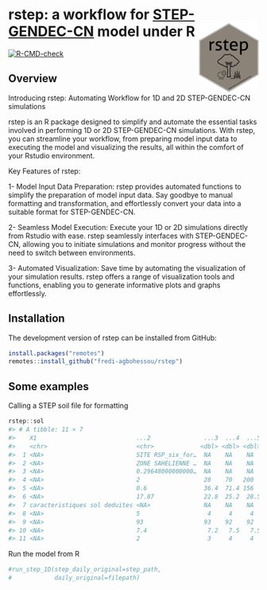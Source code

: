 
<!-- README.md is generated from README.Rmd. Please edit that file -->

# rstep: a workflow for [STEP-GENDEC-CN](https://zenodo.org/record/7973200) model under R <img src="man/figures/logo.png" align="right" height="139" />

<!-- badges: start -->

[![R-CMD-check](https://github.com/fredi-agbohessou/rstep/workflows/R-CMD-check/badge.svg)](https://github.com/fredi-agbohessou/rstep/actions)
<!-- badges: end -->

## Overview

Introducing rstep: Automating Workflow for 1D and 2D STEP-GENDEC-CN
simulations

rstep is an R package designed to simplify and automate the essential
tasks involved in performing 1D or 2D STEP-GENDEC-CN simulations. With
rstep, you can streamline your workflow, from preparing model input data
to executing the model and visualizing the results, all within the
comfort of your Rstudio environment.

Key Features of rstep:

1- Model Input Data Preparation: rstep provides automated functions to
simplify the preparation of model input data. Say goodbye to manual
formatting and transformation, and effortlessly convert your data into a
suitable format for STEP-GENDEC-CN.

2- Seamless Model Execution: Execute your 1D or 2D simulations directly
from Rstudio with ease. rstep seamlessly interfaces with STEP-GENDEC-CN,
allowing you to initiate simulations and monitor progress without the
need to switch between environments.

3- Automated Visualization: Save time by automating the visualization of
your simulation results. rstep offers a range of visualization tools and
functions, enabling you to generate informative plots and graphs
effortlessly.

## Installation

The development version of rstep can be installed from GitHub:

``` r
install.packages("remotes")
remotes::install_github("fredi-agbohessou/rstep")
```

## Some examples

Calling a STEP soil file for formatting

``` r
rstep::sol
#> # A tibble: 11 × 7
#>    X1                            ...2               ...3  ...4  ...5  ...6 ...7 
#>    <chr>                         <chr>             <dbl> <dbl> <dbl> <dbl> <chr>
#>  1 <NA>                          SITE RSP_six_for…  NA    NA    NA    NA   <NA> 
#>  2 <NA>                          ZONE SAHELIENNE …  NA    NA    NA    NA   <NA> 
#>  3 <NA>                          0.29648000000000…  NA    NA    NA    NA   ! al…
#>  4 <NA>                          2                  28    70   200    NA   ! ep…
#>  5 <NA>                          0.6                36.4  71.4 156    NA   ! st…
#>  6 <NA>                          17.87              22.8  25.2  28.5  30.5 ! Te…
#>  7 caracteristiques sol deduites <NA>               NA    NA    NA    NA   ! Op…
#>  8 <NA>                          5                   4     4     4    NA   ! % …
#>  9 <NA>                          93                 93    92    92    NA   ! % …
#> 10 <NA>                          7.4                 7.2   7.5   7.5  NA   ! pH 
#> 11 <NA>                          2                   3     4     4    NA   ! pe…
```

Run the model from R

``` r
#run_step_1D(step_daily_original=step_path,
#            daily_original=filepath)
```
